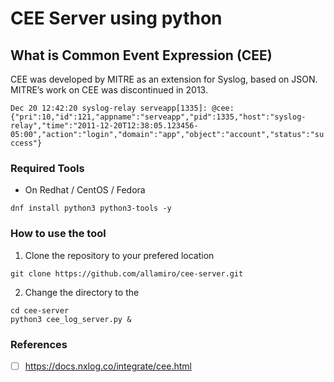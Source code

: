 # CEE Server  using python

## What is Common Event Expression (CEE)

CEE was developed by MITRE as an extension for Syslog, based on JSON. MITRE’s work on CEE was discontinued in 2013.


```Dec 20 12:42:20 syslog-relay serveapp[1335]: @cee: {"pri":10,"id":121,"appname":"serveapp","pid":1335,"host":"syslog-relay","time":"2011-12-20T12:38:05.123456-05:00","action":"login","domain":"app","object":"account","status":"success"}```


### Required Tools

* On Redhat / CentOS / Fedora
```
dnf install python3 python3-tools -y
```


### How to use the tool

1. Clone the repository to your prefered location
```
git clone https://github.com/allamiro/cee-server.git
```

2. Change the directory to the

```
cd cee-server
python3 cee_log_server.py &

```


### References
- [ ] https://docs.nxlog.co/integrate/cee.html
